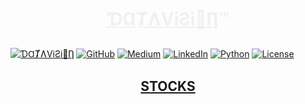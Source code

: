 #  <p align=center><font color=#F0F0F0 font-family=Georgia><ins>ƊⱭȾɅViƧi&#x1F9FF;Ƞ</ins>&trade;</font></p>

[![ƊⱭȾɅViƧi🧿Ƞ](https://img.shields.io/badge/ƊⱭȾɅViƧi&#x1F9FF;Ƞ&trade;-0065FF?style=plastic        )](https://datavision.one/)
[![GitHub     ](https://img.shields.io/badge/-000000?logo=github&logoColor=FFFFFF                   )](https://github.com/kauefs/)
[![Medium     ](https://img.shields.io/badge/-000000?logo=medium&logoColor=FFFFFF                   )](https://medium.com/@kauefs)
[![LinkedIn   ](https://img.shields.io/badge/-2867B2?logo=linkedin&logoColor=FFFFFF                 )](https://www.linkedin.com/in/kauefs/)
[![Python     ](https://img.shields.io/badge/3-646464?logo=python&logoColor=FFDE57&labelColor=4584B6)](https://www.python.org/)
[![License    ](https://img.shields.io/github/license/kauefs/stocks?style=flat&logo=apache&logoColor=CB2138&label=License&labelColor=6D6E71&color=D22128)](https://www.apache.org/licenses/LICENSE-2.0)

## <p align=center><a href=https://sto-cks.streamlit.app/>STOCKS</a></p>
